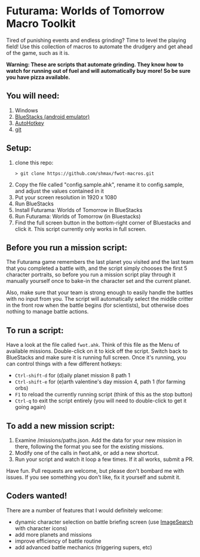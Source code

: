 # Futurama: Worlds of Tomorrow Macro Toolkit

Tired of punishing events and endless grinding? Time to level the playing field! Use this collection of macros to automate the drudgery and get ahead of the game, such as it is.

**Warning: These are scripts that automate grinding. They know how to watch for running out of fuel and will automatically buy more! So be sure you have pizza available.**

## You will need:

1. Windows
2. [BlueStacks (android emulator)](https://www.bluestacks.com/#gref)
3.  [AutoHotkey](https://autohotkey.com/)
4. [git](https://git-scm.com/download/win)

## Setup:

1. clone this repo:
    ```
    > git clone https://github.com/shmax/fwot-macros.git
    ```
2. Copy the file called "config.sample.ahk", rename it to config.sample, and adjust the values contained in it
3. Put your screen resolution in 1920 x 1080
4. Run BlueStacks
5. Install Futurama: Worlds of Tomorrow in BlueStacks
6. Run Futurama: Worlds of Tomorrow (in Bluestacks)
7. Find the full screen button in the bottom-right corner of Bluestacks and click it. This script currently only works in full screen.

## Before you run a mission script:
The Futurama game remembers the last planet you visited and the last team that you completed a battle with, and the script simply chooses the first 5 character portraits, so before you run a mission script play through it manually yourself once to bake-in the character set and the current planet.

Also, make sure that your team is strong enough to easily handle the battles with no input from you. The script will automatically select the middle critter in the front row when the battle begins (for scientists), but otherwise does nothing to manage battle actions.

## To run a script:
Have a look at the file called `fwot.ahk`. Think of this file as the Menu of available missions. Double-click on it to kick off the script. Switch back to BlueStacks and make sure it is running full screen. Once it's running, you can control things with a few different hotkeys:

* `Ctrl-shift-d` for (d)aily planet mission 8 path 1
* `Ctrl-shift-e` for (e)arth valentine's day mission 4, path 1 (for farming orbs)
* `F1` to reload the currently running script (think of this as the stop button)
* `Ctrl-q` to exit the script entirely (you will need to double-click to get it going again)

## To add a new mission script:
1. Examine /missions/paths.json. Add the data for your new mission in there, following the format you see for the existing missions.
2. Modify one of the calls in fwot.ahk, or add a new shortcut.
3. Run your script and watch it loop a few times. If it all works, submit a PR.

Have fun. Pull requests are welcome, but please don't bombard me with issues. If you see something you don't like, fix it yourself and submit it.

## Coders wanted!
There are a number of features that I would definitely welcome:
* dynamic character selection on battle briefing screen (use [ImageSearch](https://autohotkey.com/docs/commands/ImageSearch.htm) with character icons)
* add more planets and missions
* improve efficiency of battle routine
* add advanced battle mechanics (triggering supers, etc)